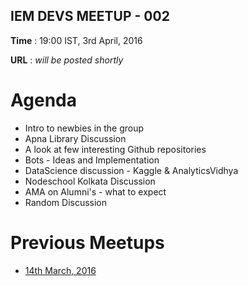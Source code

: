 IEM DEVS MEETUP - 002
------------------------

**Time** : 19:00 IST, 3rd April, 2016

**URL** : _will be posted shortly_

# Agenda

* Intro to newbies in the group
* Apna Library Discussion
* A look at few interesting Github repositories
* Bots - Ideas and Implementation
* DataScience discussion - Kaggle & AnalyticsVidhya
* Nodeschool Kolkata Discussion
* AMA on Alumni's - what to expect
* Random Discussion

# Previous Meetups

* [14th March, 2016](https://github.com/iem-devs/awesome-mission/blob/master/meetups/meetup-01.md)
